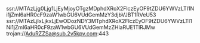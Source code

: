 ssr://MTAzLjg0Ljg1LjEyMjoyOTgzMDphdXRoX2FlczEyOF9tZDU6YWVzLTI1Ni1jZmI6aHR0cF9zaW1wbGU6VUdGemMzY3djbVJBT1RVeU53
ssr://MTAzLjIxLjkxLjEwODozNDY3MTphdXRoX2FlczEyOF9tZDU6YWVzLTI1Ni1jZmI6aHR0cF9zaW1wbGU6VUdGemMzZHlaRUE1TlRJMw
trojan://AduRZZSa@sub.2v5kpv.com:443
